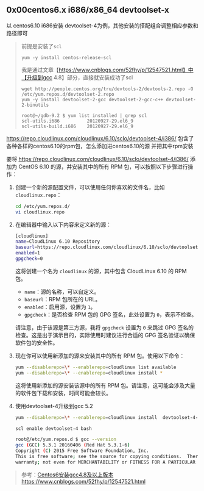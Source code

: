 ## 0x00centos6.x i686/x86_64 devtoolset-x

以 centos6.10 i686安装 devtoolset-4为例，其他安装的搭配组合调整相应参数和路径即可

> 前提是安装了`scl`
>
> ```
> yum -y install centos-release-scl
> ```
>
> 我是通过文章【https://www.cnblogs.com/52fhy/p/12547521.html】中【升级到gcc 4.8】部分，直接就安装成功了scl
>
> ```
> wget http://people.centos.org/tru/devtools-2/devtools-2.repo -O /etc/yum.repos.d/devtoolset-2.repo
> yum -y install devtoolset-2-gcc devtoolset-2-gcc-c++ devtoolset-2-binutils
> 
> root@~/gdb-9.2 $ yum list installed | grep scl
> scl-utils.i686          20120927-29.el6_9
> scl-utils-build.i686    20120927-29.el6_9
> ```

https://repo.cloudlinux.com/cloudlinux/6.10/sclo/devtoolset-4/i386/ 包含了各种各样的centos6.10的rpm包，怎么添加进centos6.10的源 并把其中rpm安装

要将 https://repo.cloudlinux.com/cloudlinux/6.10/sclo/devtoolset-4/i386/ 添加为 CentOS 6.10 的源，并安装其中的所有 RPM 包，可以按照以下步骤进行操作：

1. 创建一个新的源配置文件，可以使用任何你喜欢的文件名，比如 `cloudlinux.repo`：

   ```bash
   cd /etc/yum.repos.d/
   vi cloudlinux.repo
   ```

2. 在编辑器中输入以下内容来定义新的源：

   ```bash
   [cloudlinux]
   name=CloudLinux 6.10 Repository
   baseurl=https://repo.cloudlinux.com/cloudlinux/6.10/sclo/devtoolset-4/i386/
   enabled=1
   gpgcheck=0
   ```

   这将创建一个名为 `cloudlinux` 的源，其中包含 CloudLinux 6.10 的 RPM 包。

   - `name`：源的名称，可以自定义。
   - `baseurl`：RPM 包所在的 URL。
   - `enabled`：启用源，设置为 `1`。
   - `gpgcheck`：是否检查 RPM 包的 GPG 签名，此处设置为 `0`，表示不检查。

   请注意，由于该源是第三方源，我将 `gpgcheck` 设置为 `0` 来跳过 GPG 签名的检查。这是出于演示目的，实际使用时建议进行合适的 GPG 签名验证以确保软件包的安全性。

3. 现在你可以使用新添加的源来安装其中的所有 RPM 包。使用以下命令：

   ```bash
   yum --disablerepo=\* --enablerepo=cloudlinux list available
   yum --disablerepo=\* --enablerepo=cloudlinux install *
   ```

   这将使用新添加的源安装该源中的所有 RPM 包。请注意，这可能会涉及大量的软件包下载和安装，时间可能会较长。

4. 使用devtoolset-4升级到gcc 5.2

   ```bash
   yum --disablerepo=\* --enablerepo=cloudlinux install  devtoolset-4-gcc devtoolset-4-gcc-c++ devtoolset-4-binutils
   
   scl enable devtoolset-4 bash
   
   root@/etc/yum.repos.d $ gcc --version
   gcc (GCC) 5.3.1 20160406 (Red Hat 5.3.1-6)
   Copyright (C) 2015 Free Software Foundation, Inc.
   This is free software; see the source for copying conditions.  There is NO
   warranty; not even for MERCHANTABILITY or FITNESS FOR A PARTICULAR PURPOSE.
   ```

> 参考：[Centos6安装gcc4.8及以上版本 ](https://www.cnblogs.com/52fhy/p/12547521.html) https://www.cnblogs.com/52fhy/p/12547521.html